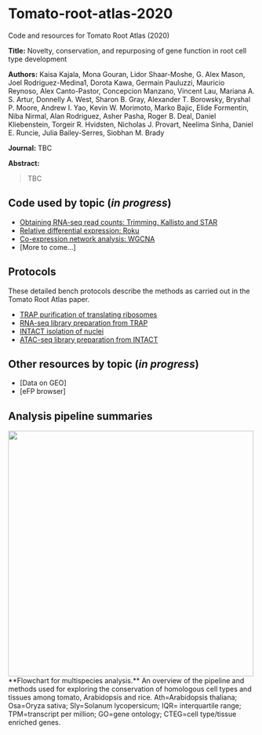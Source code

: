 # Tomato-root-atlas-2020
Code and resources for Tomato Root Atlas (2020)

**Title:** Novelty, conservation, and repurposing of gene function in root cell type development

**Authors:**  Kaisa Kajala, Mona Gouran, Lidor Shaar-Moshe, G. Alex Mason, Joel Rodriguez-Medina1, Dorota Kawa, Germain Pauluzzi, Mauricio Reynoso, Alex Canto-Pastor, Concepcion Manzano, Vincent Lau, Mariana A. S. Artur, Donnelly A. West, Sharon B. Gray, Alexander T. Borowsky, Bryshal P. Moore, Andrew I. Yao, Kevin W. Morimoto, Marko Bajic, Elide Formentin, Niba Nirmal, Alan Rodriguez, Asher Pasha, Roger B. Deal, Daniel Kliebenstein, Torgeir R. Hvidsten, Nicholas J. Provart, Neelima Sinha, Daniel E. Runcie, Julia Bailey-Serres, Siobhan M. Brady

**Journal:** TBC

**Abstract:** 

> TBC


## Code used by topic (*in progress*)
- [Obtaining RNA-seq read counts: Trimming, Kallisto and STAR](https://github.com/plant-plasticity/tomato-root-atlas-2020/blob/master/Scripts/Trimming_Kallist_STAR_mapping.sh)
- [Relative differential expression: Roku](https://github.com/plant-plasticity/tomato-root-atlas-2020/tree/master/Scripts/Roku)
- [Co-expression network analysis: WGCNA ](https://github.com/plant-plasticity/tomato-root-atlas-2020/blob/master/Scripts/WGCNA-Tomato-ATLAS.rmd)
- [More to come...]

## Protocols
These detailed bench protocols describe the methods as carried out in the Tomato Root Atlas paper.
- [TRAP purification of translating ribosomes](https://github.com/plant-plasticity/tomato-root-atlas-2020/blob/master/Protocols/TRAP%20Atlas.pdf)
- [RNA-seq library preparation from TRAP](https://github.com/plant-plasticity/tomato-root-atlas-2020/blob/master/Protocols/Brads%20Rapid%20Ravi%20for%20low%20mRNA%20Atlas.pdf)
- [INTACT isolation of nuclei](https://github.com/plant-plasticity/tomato-root-atlas-2020/blob/master/Protocols/INTACT%20Atlas.pdf)
- [ATAC-seq library preparation from INTACT](https://github.com/plant-plasticity/tomato-root-atlas-2020/blob/master/Protocols/ATAC-seq%20library%20prep%20Atlas.pdf)


## Other resources by topic (*in progress*)
- [Data on GEO]
- [eFP browser]


## Analysis pipeline summaries

<img src="https://github.com/plant-plasticity/tomato-root-atlas-2020/blob/master/Flowcharts/Figure_S13_multispecies%20overview.jpg" width="500"> 
**Flowchart for multispecies analysis.** An overview of the pipeline and methods used for exploring the conservation of homologous cell types and tissues among tomato, Arabidopsis and rice. Ath=Arabidopsis thaliana; Osa=Oryza sativa; Sly=Solanum lycopersicum; IQR= interquartile range; TPM=transcript per million; GO=gene ontology; CTEG=cell type/tissue enriched genes.
